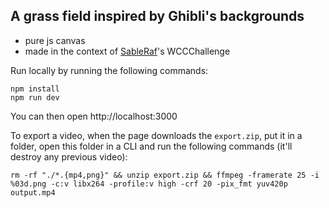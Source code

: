 ## A grass field inspired by Ghibli's backgrounds

* pure js canvas
* made in the context of [SableRaf](https://github.com/SableRaf)'s WCCChallenge

Run locally by running the following commands:

```
npm install
npm run dev
```

You can then open http://localhost:3000

To export a video, when the page downloads the `export.zip`, put it in a folder, open this folder in a CLI and run the following commands (it'll destroy any previous video):

```
rm -rf "./*.{mp4,png}" && unzip export.zip && ffmpeg -framerate 25 -i %03d.png -c:v libx264 -profile:v high -crf 20 -pix_fmt yuv420p output.mp4
```